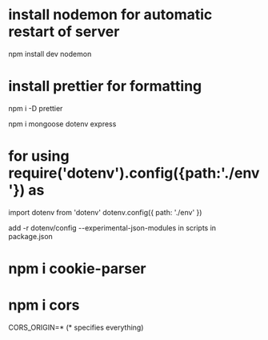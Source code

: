 # install nodemon for automatic restart of server
npm install dev nodemon

# install prettier for formatting 
npm i -D prettier

npm i mongoose dotenv express 

# for using require('dotenv').config({path:'./env'}) as 
import dotenv from 'dotenv'
dotenv.config({
    path: './env'
})

add  -r dotenv/config --experimental-json-modules in scripts in package.json  

# npm i cookie-parser 

# npm i cors

CORS_ORIGIN=*  (* specifies everything)